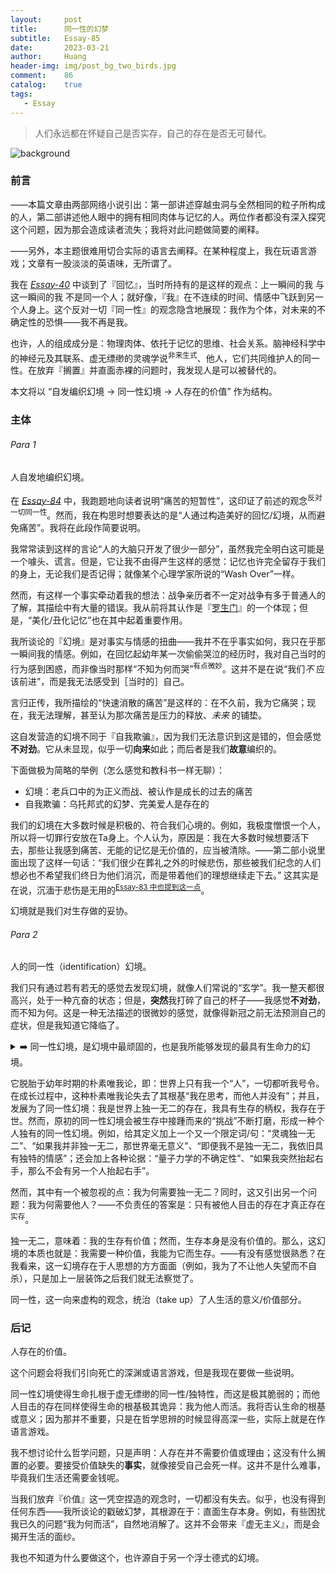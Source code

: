 ```yaml
---
layout:     post
title:      同一性的幻梦
subtitle:   Essay-85
date:       2023-03-21
author:     Huang
header-img: img/post_bg_two_birds.jpg
comment:    86
catalog:    true
tags:
   - Essay
---
```


> 人们永远都在怀疑自己是否实存，自己的存在是否无可替代。

![background](https://huang-feiyu.github.io/img/post_bg_two_birds.jpg)

### 前言

——本篇文章由两部网络小说引出：第一部讲述穿越虫洞与全然相同的粒子所构成的人，第二部讲述他人眼中的拥有相同肉体与记忆的人。两位作者都没有深入探究这个问题，因为那会造成读者流失；我将对此问题做简要的阐释。

——另外，本主题很难用切合实际的语言去阐释。在某种程度上，我在玩语言游戏；文章有一股淡淡的英语味，无所谓了。

我在 [*Essay-40*](https://xn--29s704loyd.com/2021/12/18/Essay-40/#para-2) 中谈到了『回忆』，当时所持有的是这样的观点：上一瞬间的我 与 这一瞬间的我 不是同一个人；就好像，『我』在不连续的时间、情感中飞跃到另一个人身上。这个反对一切『同一性』的观念隐含地展现：我作为个体，对未来的不确定性的恐惧——我不再是我。

也许，人的组成成分是：物理肉体、依托于记忆的思维、社会关系。脑神经科学中的神经元及其联系、虚无缥缈的灵魂学说<sup>非来生式</sup>、他人，它们共同维护人的同一性。在放弃『搁置』并直面赤裸的问题时，我发现人是可以被替代的。

本文将以 “自发编织幻境 → 同一性幻境 → 人存在的价值” 作为结构。

### 主体

###### Para 1

人自发地编织幻境。

在 [*Essay-84*](https://xn--29s704loyd.com/2023/02/26/Essay-84/) 中，我跑题地向读者说明“痛苦的短暂性”，这印证了前述的观念<sup>反对一切同一性</sup>。然而，我在构思时想要表达的是“人通过构造美好的回忆/幻境，从而避免痛苦”。我将在此段作简要说明。

我常常读到这样的言论“人的大脑只开发了很少一部分”，虽然我完全明白这可能是一个噱头、谎言。但是，它让我不由得产生这样的感觉：记忆也许完全留存于我们的身上，无论我们是否记得；就像某个心理学家所说的“Wash Over”一样。

然而，有这样一个事实牵动着我的想法：战争亲历者不一定对战争有多于普通人的了解，其描绘中有大量的错误。我从前将其认作是『[罗生门](https://zh.wikipedia.org/zh-hans/%E7%BE%85%E7%94%9F%E9%96%80%E6%95%88%E6%87%89)』的一个体现；但是，“美化/丑化记忆”也在其中起着重要作用。

我所谈论的『幻境』是对事实与情感的扭曲——我并不在乎事实如何，我只在乎那一瞬间我的情感。例如，在回忆起幼年某一次偷偷哭泣的经历时，我对自己当时的行为感到困惑，而非像当时那样“不知为何而哭”<sup>有点微妙</sup>。这并不是在说“我们*不* 应该前进”，而是我无法感受到［当时的］自己。

言归正传，我所描绘的“快速消散的痛苦”是这样的：在不久前，我为它痛哭；现在，我无法理解，甚至认为那次痛苦是压力的释放、*未来* 的铺垫。

这自发营造的幻境不同于『自我欺骗』，因为我们无法意识到这是错的，但会感觉**不对劲**。它从未显现，似乎一切**向来**如此；而后者是我们**故意**编织的。

下面做极为简略的举例（怎么感觉和教科书一样无聊）：

* 幻境：老兵口中的为正义而战、被认作是成长的过去的痛苦
* 自我欺骗：乌托邦式的幻梦、完美爱人是存在的

我们的幻境在大多数时候是积极的、符合我们心境的。例如，我极度憎恨一个人，所以将一切罪行安放在Ta身上。个人认为，原因是：我在大多数时候想要活下去，那些让我感到痛苦、无能的记忆是无价值的，应当被清除。——第二部小说里面出现了这样一句话：“我们很少在葬礼之外的时候悲伤，那些被我们纪念的人们想必也不希望我们终日为他们消沉，而是带着他们的理想继续走下去。” 这其实是在说，沉湎于悲伤是无用的<sup><a href="https://xn--29s704loyd.com/2023/02/16/Essay-83/">Essay-83 中也提到这一点</a></sup>。

幻境就是我们对生存做的妥协。

###### Para 2

人的同一性（identification）幻境。

我们只有通过若有若无的感觉去发现幻境，就像人们常说的“玄学”。我一整天都很高兴，处于一种亢奋的状态；但是，**突然**我打碎了自己的杯子——我感觉**不对劲**，而不知为何。这是一种无法描述的很微妙的感觉，就像得新冠之前无法预测自己的症状，但是我知道它降临了。

<details><summary>➡️  同一性幻境，是幻境中最顽固的，也是我所能够发现的最具有生命力的幻境。</summary>在阅读小说的过程中，我不断说服自己：我是独一无二的。然而，我根本做不到。因为一切论据、论点都显得尤为荒谬，就像是“命运”指引我去肯定这一观念。我感觉很不对劲，于是抛弃假设（例如，灵魂、存在、自我），发现这完全就是幻境。——此时，引出一个问题：什么不是假设？这将在下一段回答。</details>

它脱胎于幼年时期的朴素唯我论，即：世界上只有我一个“人”，一切都听我号令。在成长过程中，这种朴素唯我论失去了其根基“我在思考，而他人并没有”；并且，发展为了同一性幻境：我是世界上独一无二的存在，我具有生存的柄权，我存在于世。然而，原初的同一性幻境会被生存中接踵而来的“挑战”不断打磨，形成一种个人独有的同一性幻境。例如，给其定义加上一个又一个限定词/句：“灵魂独一无二”、“如果我并非独一无二，那世界毫无意义”、“即便我不是独一无二，我依旧具有独特的情感”；还会加上各种论据：“量子力学的不确定性”、“如果我突然抬起右手，那么不会有另一个人抬起右手”。

然而，其中有一个被忽视的点：我为何需要独一无二？同时，这又引出另一个问题：我为何需要他人？——不负责任的答案是：只有被他人目击的存在才真正存在<sup>实存</sup>。

独一无二，意味着：我的生存有价值；然而，生存本身是没有价值的。那么，这幻境的本质也就是：我需要一种价值，我能为它而生存。——有没有感觉很熟悉？在我看来，这一幻境存在于人思想的方方面面（例如，我为了不让他人失望而不自杀），只是加上一层装饰之后我们就无法察觉了。

同一性，这一向来虚构的观念，统治（take up）了人生活的意义/价值部分。

### 后记

人存在的价值。

这个问题会将我们引向死亡的深渊或语言游戏，但是我现在要做一些说明。

同一性幻境使得生命扎根于虚无缥缈的同一性/独特性，而这是极其脆弱的；而他人目击的存在同样使得生命的根基极其诡异：我为他人而活。我将否认生命的根基或意义；因为那并不重要，只是在哲学思辨的时候显得高深一些，实际上就是在作语言游戏。

我不想讨论什么哲学问题，只是声明：人存在并不需要价值或理由；这没有什么搁置的必要。要接受价值缺失的**事实**，就像接受自己会死一样。这并不是什么难事，毕竟我们生活还需要金钱呢。

当我们放弃『价值』这一凭空捏造的观念时，一切都没有失去。似乎，也没有得到任何东西——我所谈论的戳破幻梦，其根源在于：直面生存本身。例如，有些困扰我已久的问题“我为何而活”，自然地消解了。这并不会带来『虚无主义』，而是会揭开生活的面纱。

我也不知道为什么要做这个，也许源自于另一个浮士德式的幻境。
